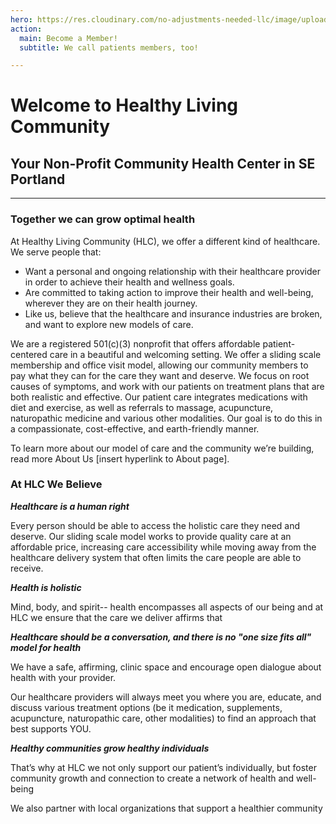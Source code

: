 ```yaml
---
hero: https://res.cloudinary.com/no-adjustments-needed-llc/image/upload/w_1700,c_scale/v1598891063/IMG_3197_tebbix.jpg
action:
  main: Become a Member!
  subtitle: We call patients members, too!

---
```

# Welcome to Healthy Living Community

## Your Non-Profit Community Health Center in SE Portland

<div class="py-5"><hr /></div>

### Together we can grow optimal health

At Healthy Living Community (HLC), we offer a different kind of healthcare. We serve people that:

* Want a personal and ongoing relationship with their healthcare provider in order to achieve their health and wellness goals.
* Are committed to taking action to improve their health and well-being, wherever they are on their health journey.
* Like us, believe that the healthcare and insurance industries are broken, and want to explore new models of care.

We are a registered 501(c)(3) nonprofit that offers affordable patient-centered care in a beautiful and welcoming setting. We offer a sliding scale membership and office visit model, allowing our community members to pay what they can for the care they want and deserve. We focus on root causes of symptoms, and work with our patients on treatment plans that are both realistic and effective. Our patient care integrates medications with diet and exercise, as well as referrals to massage, acupuncture, naturopathic medicine and various other modalities. Our goal is to do this in a compassionate, cost-effective, and earth-friendly manner.

To learn more about our model of care and the community we’re building, read more About Us \[insert hyperlink to About page\].

</section>

### At HLC We Believe

**_Healthcare is a human right_**

Every person should be able to access the holistic care they need and deserve. Our sliding scale model works to provide quality care at an affordable price, increasing care accessibility while moving away from the healthcare delivery system that often limits the care people are able to receive.

**_Health is holistic_**

Mind, body, and spirit-- health encompasses all aspects of our being and at HLC we ensure that the care we deliver affirms that

**_Healthcare should be a conversation, and there is no "one size fits all" model for health_**

We have a safe, affirming, clinic space and encourage open dialogue about health with your provider.

Our healthcare providers will always meet you where you are, educate, and discuss various treatment options (be it medication, supplements, acupuncture, naturopathic care, other modalities) to find an approach that best supports YOU.

**_Healthy communities grow healthy individuals_**

That’s why at HLC we not only support our patient’s individually, but foster community growth and connection to create a network of health and well-being

We also partner with local organizations that support a healthier community